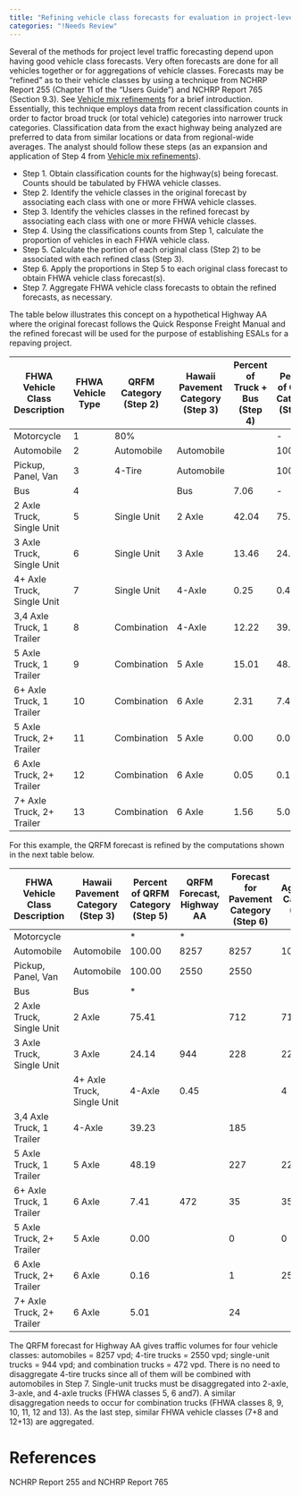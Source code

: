 ```yaml
---
title: "Refining vehicle class forecasts for evaluation in project-level traffic forecasting"
categories: "!Needs Review"
---
```


Several of the methods for project level traffic forecasting depend upon having good vehicle class forecasts. Very often forecasts are done for all vehicles together or for aggregations of vehicle classes. Forecasts may be “refined” as to their vehicle classes by using a technique from NCHRP Report 255 (Chapter 11 of the “Users Guide”) and NCHRP Report 765 (Section 9.3). See [Vehicle mix refinements](Vehicle_mix_refinements_in_project-level_traffic_forecasting) for a brief introduction. Essentially, this technique employs data from recent classification counts in order to factor broad truck (or total vehicle) categories into narrower truck categories. Classification data from the exact highway being analyzed are preferred to data from similar locations or data from regional-wide averages. The analyst should follow these steps (as an expansion and application of Step 4 from [Vehicle mix refinements](Vehicle_mix_refinements_in_project-level_traffic_forecasting)).

-   Step 1. Obtain classification counts for the highway(s) being forecast. Counts should be tabulated by FHWA vehicle classes.
-   Step 2. Identify the vehicle classes in the original forecast by associating each class with one or more FHWA vehicle classes.
-   Step 3. Identify the vehicles classes in the refined forecast by associating each class with one or more FHWA vehicle classes.
-   Step 4. Using the classifications counts from Step 1, calculate the proportion of vehicles in each FHWA vehicle class.
-   Step 5. Calculate the portion of each original class (Step 2) to be associated with each refined class (Step 3).
-   Step 6. Apply the proportions in Step 5 to each original class forecast to obtain FHWA vehicle class forecast(s).
-   Step 7. Aggregate FHWA vehicle class forecasts to obtain the refined forecasts, as necessary.

The table below illustrates this concept on a hypothetical Highway AA where the original forecast follows the Quick Response Freight Manual and the refined forecast will be used for the purpose of establishing ESALs for a repaving project.

| FHWA Vehicle Class Description | FHWA Vehicle Type | QRFM Category (Step 2) | Hawaii Pavement Category (Step 3) | Percent of Truck + Bus (Step 4) | Percent of QRFM Category (Step 5) |
|--------------------------------|-------------------|------------------------|-----------------------------------|---------------------------------|-----------------------------------|
| Motorcycle                     | 1                 | 80%                    |                                   |                                 | -                                 |
| Automobile                     | 2                 | Automobile             | Automobile                        |                                 | 100.00                            |
| Pickup, Panel, Van             | 3                 | 4-Tire                 | Automobile                        |                                 | 100.00                            |
| Bus                            | 4                 |                        | Bus                               | 7.06                            | -                                 |
| 2 Axle Truck, Single Unit      | 5                 | Single Unit            | 2 Axle                            | 42.04                           | 75.41                             |
| 3 Axle Truck, Single Unit      | 6                 | Single Unit            | 3 Axle                            | 13.46                           | 24.14                             |
| 4+ Axle Truck, Single Unit     | 7                 | Single Unit            | 4-Axle                            | 0.25                            | 0.45                              |
| 3,4 Axle Truck, 1 Trailer      | 8                 | Combination            | 4-Axle                            | 12.22                           | 39.23                             |
| 5 Axle Truck, 1 Trailer        | 9                 | Combination            | 5 Axle                            | 15.01                           | 48.19                             |
| 6+ Axle Truck, 1 Trailer       | 10                | Combination            | 6 Axle                            | 2.31                            | 7.41                              |
| 5 Axle Truck, 2+ Trailer       | 11                | Combination            | 5 Axle                            | 0.00                            | 0.00                              |
| 6 Axle Truck, 2+ Trailer       | 12                | Combination            | 6 Axle                            | 0.05                            | 0.16                              |
| 7+ Axle Truck, 2+ Trailer      | 13                | Combination            | 6 Axle                            | 1.56                            | 5.01                              |

For this example, the QRFM forecast is refined by the computations shown in the next table below.

| FHWA Vehicle Class Description | Hawaii Pavement Category (Step 3) | Percent of QRFM Category (Step 5) | QRFM Forecast, Highway AA | Forecast for Pavement Category (Step 6) | Aggregated Categories (Step 7) |
|--------------------------------|-----------------------------------|-----------------------------------|---------------------------|-----------------------------------------|--------------------------------|
| Motorcycle                     |                                   | \*                                | \*                        |                                         |                                |
| Automobile                     | Automobile                        | 100.00                            | 8257                      | 8257                                    | 10807                          |
| Pickup, Panel, Van             | Automobile                        | 100.00                            | 2550                      | 2550                                    |                                |
| Bus                            | Bus                               | \*                                |                           |                                         |                                |
| 2 Axle Truck, Single Unit      | 2 Axle                            | 75.41                             |                           | 712                                     | 712                            |
| 3 Axle Truck, Single Unit      | 3 Axle                            | 24.14                             | 944                       | 228                                     | 228                            |
| | 4+ Axle Truck, Single Unit   | 4-Axle                            | 0.45                              |                           | 4                                       | 189                            |
| 3,4 Axle Truck, 1 Trailer      | 4-Axle                            | 39.23                             |                           | 185                                     |                                |
| 5 Axle Truck, 1 Trailer        | 5 Axle                            | 48.19                             |                           | 227                                     | 227                            |
| 6+ Axle Truck, 1 Trailer       | 6 Axle                            | 7.41                              | 472                       | 35                                      | 35                             |
| 5 Axle Truck, 2+ Trailer       | 5 Axle                            | 0.00                              |                           | 0                                       | 0                              |
| 6 Axle Truck, 2+ Trailer       | 6 Axle                            | 0.16                              |                           | 1                                       | 25                             |
| 7+ Axle Truck, 2+ Trailer      | 6 Axle                            | 5.01                              |                           | 24                                      |                                |

The QRFM forecast for Highway AA gives traffic volumes for four vehicle classes: automobiles = 8257 vpd; 4-tire trucks = 2550 vpd; single-unit trucks = 944 vpd; and combination trucks = 472 vpd. There is no need to disaggregate 4-tire trucks since all of them will be combined with automobiles in Step 7. Single-unit trucks must be disaggregated into 2-axle, 3-axle, and 4-axle trucks (FHWA classes 5, 6 and7). A similar disaggregation needs to occur for combination trucks (FHWA classes 8, 9, 10, 11, 12 and 13). As the last step, similar FHWA vehicle classes (7+8 and 12+13) are aggregated.

References
==========

NCHRP Report 255 and NCHRP Report 765

